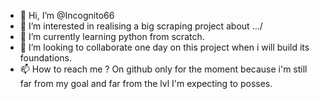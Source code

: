 - 👋 Hi, I’m @Incognito66
- 👀 I’m interested in realising a big scraping project about .../
- 🌱 I’m currently learning python from scratch.
- 💞️ I’m looking to collaborate one day on this project when i will build its foundations. 
- 📫 How to reach me ? On github only for the moment because i'm still far from my goal and far from the lvl I'm expecting to posses.

<!---
Incognito66/Incognito66 is a ✨ special ✨ repository because its `README.md` (this file) appears on your GitHub profile.
You can click the Preview link to take a look at your changes.
--->

